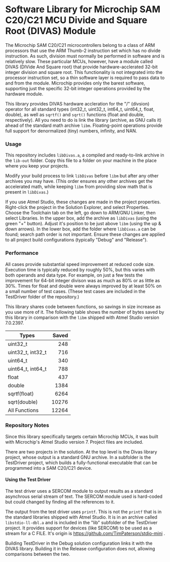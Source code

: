 # Software Library for Microchip SAM C20/C21 MCU Divide and Square Root (DIVAS) Module
The Microchip SAM C20/C21 microcontrollers belong to a class of ARM
processors that use the ARM Thumb-2 instruction set which has no divide
instruction. As such, division must normally be performed in software
and is relatively slow. These particular MCUs, however, have a module
called DIVAS (DIVide And Square root) that provide hardware-acclerated
32-bit integer division and square root. This functionality is not
integrated into the processor instruction set, so a thin software
layer is required to pass data to and from the module. Microchip provides
only the barest software, supporting just the specific 32-bit integer
operations provided by the hardware module.

This library provides DIVAS hardware accleration for the "/" (divsion)
operator for all standard types (int32_t, uint32_t, int64_t, uint64_t, float,
double), as well as `sqrtf()` and `sqrt()` functions (float and double,
respectively). All you need to do is link the library (archive, as GNU
calls it) ahead of the standard math archive `libm`. Floating-point 
operations provide full support for denormalized (tiny) numbers, 
infinity, and NAN.
### Usage
This repository includes `libDivas.a`, a compiled and ready-to-link 
archive in the `lib-out` folder. Copy this file to a folder on your
machine in the place where you keep your projects. 

Modify your build process to link `libDivas` before `libm` but
after any other archives you may have. (This order ensures any other
archives get the accelerated math, while keeping `libm` from providing
slow math that is present in `libDivas`.)

If you use Atmel Studio, these changes are made in the project properties.
Right-click the project in the Solution Explorer, and select Properties.
Choose the Toolchain tab on the left, go down to ARM/GNU Linker, then
select Libraries. In the upper box, add the archive as `libDivas` (using 
the green "+" button). Adjust it's position to be just above `libm` 
(using the up & down arrows). In the lower box, add the folder where
`libDivas.a` can be found; search path order is not important. Ensure
these changes are applied to all project build configurations (typically
"Debug" and "Release").
### Performance
All cases provide substantial speed improvement at reduced code size.
Execution time is typically reduced by roughly 50%, but this varies
with both operands and data type. For example, on just a few tests
the improvement for 64-bit integer divison was as much as 80% or as
little as 30%. Times for float and double were always improved by
at least 50% on a small number of test cases. (These test cases are
included in the TestDriver folder of the repository.)

This library shares code between functions, so savings in size increase
as you use more of it. The following table shows the number of bytes
saved by this library in comparison with the `libm` shipped with Atmel Studio
version 7.0.2397. 

| Types | Saved |
|----|----:|
| uint32_t          | 248 |
| uint32_t, int32_t | 716 |
| uint64_t          | 340 |
| uint64_t, int64_t | 788 |
| float             | 437 |
| double            | 1384 |
| sqrtf(float)      | 6264 |
| sqrt(double)      | 10276 |
| All Functions     | 12264 |

### Repository Notes
Since this library specifically targets certain Microchip MCUs, it was
built with Microchip's Atmel Studio version 7. Project files are included.

There are two projects in the solution. At the top level is the Divas
library project, whose output is a standard GNU archive. In a subfolder
is the TestDriver project, which builds a fully-functional executable
that can be programmed into a SAM C20/C21 device.
#### Using the Test Driver
The test driver uses a SERCOM module to output results as a standard
asynchrous serial stream of text. The SERCOM module used is hard-coded
but could changed by finding all the references to it.

The output from the test driver uses `printf`. This is not the `printf`
that is in the standard libraries shipped with Atmel Studio. It is in an
archive called `libstdio-ll-dbl.a` and is included in the "lib" subfolder
of the TestDriver project. It provides support for devices (like SERCOM)
to be used as a stream for a C FILE. It's origin is
https://github.com/TimPaterson/stdio-mini .

Building TestDriver in the Debug solution configuration links it with the 
DIVAS library. Building it in the Release configuration does not, allowing 
comparisons between the two.
